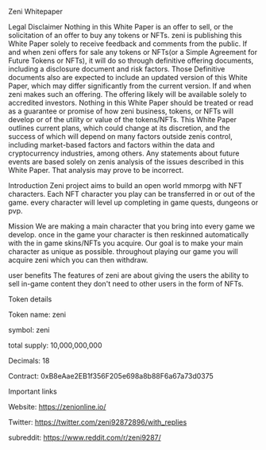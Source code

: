 Zeni
Whitepaper 





Legal Disclaimer 
Nothing in this White Paper is an offer to sell, or the solicitation of an offer to buy any tokens or NFTs. zeni is publishing this White Paper solely to receive feedback and comments from the public. If and when zeni offers for sale any tokens or NFTs(or a Simple Agreement for Future Tokens or NFTs), it will do so through definitive offering documents, including a disclosure document and risk factors. Those Definitive documents also are expected to include an updated version of this White Paper, which may differ significantly from the current version. If and when zeni makes such an offering. The offering likely will be available solely to accredited investors.
Nothing in this White Paper should be treated or read as a guarantee or promise of how zeni business, tokens, or NFTs will develop or of the utility or value of the tokens/NFTs. This White Paper outlines current plans, which could change at its discretion, and the success of which will depend on many factors outside zenis control, including market-based factors and factors within the data and cryptocurrency industries, among others. Any statements about future events are based solely on zenis analysis of the issues described in this White Paper. That analysis may prove to be incorrect.


Introduction
Zeni project aims to build an open world mmorpg with NFT characters. Each NFT character you play can be transferred in or out of the game.
every character will level up completing in game quests, dungeons or pvp.

Mission
We are making a main character that you bring into every game we develop. once in the game your character is then reskinned automatically with
the in game skins/NFTs you acquire. Our goal is to make your main character as unique as possible. throughout playing our game you will acquire  zeni
which you can then withdraw. 

user benefits
The features of zeni are about giving the users the ability to sell in-game content they don't need to other users in the form of NFTs.











Token details 

Token name: zeni

symbol: zeni

total supply: 10,000,000,000

Decimals: 18

Contract: 0xB8eAae2EB1f356F205e698a8b88F6a67a73d0375

Important links 

Website: https://zenionline.io/

Twitter: https://twitter.com/zeni92872896/with_replies

subreddit: https://www.reddit.com/r/zeni9287/

